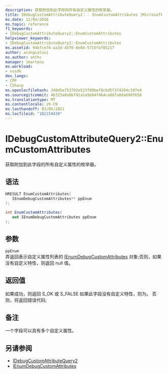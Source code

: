 ```yaml
---
description: 获取附加到此字段的所有自定义属性的枚举器。
title: IDebugCustomAttributeQuery2：： EnumCustomAttributes |Microsoft Docs
ms.date: 11/04/2016
ms.topic: reference
f1_keywords:
- IDebugCustomAttributeQuery2::EnumCustomAttributes
helpviewer_keywords:
- IDebugCustomAttributeQuery2::EnumCustomAttributes
ms.assetid: 94bfce74-aa3d-45f0-8e04-5715faf85217
author: acangialosi
ms.author: anthc
manager: jmartens
ms.workload:
- vssdk
dev_langs:
- CPP
- CSharp
ms.openlocfilehash: 348d5e753702e523f09bef8cbd5f374294c197e4
ms.sourcegitcommit: 4b323a8a8bfd1a1a9e84f4b4ca88fa8da690f656
ms.translationtype: MT
ms.contentlocale: zh-CN
ms.lasthandoff: 03/05/2021
ms.locfileid: "102154439"
---
```

# <a name="idebugcustomattributequery2enumcustomattributes"></a>IDebugCustomAttributeQuery2::EnumCustomAttributes
获取附加到此字段的所有自定义属性的枚举器。

## <a name="syntax"></a>语法

```cpp
HRESULT EnumCustomAttributes( 
   IEnumDebugCustomAttributes** ppEnum
);
```

```csharp
int EnumCustomAttributes(
   out IEnumDebugCustomAttributes ppEnum
);
```

## <a name="parameters"></a>参数
`ppEnum`\
弄返回表示自定义属性列表的 [IEnumDebugCustomAttributes](../../../extensibility/debugger/reference/ienumdebugcustomattributes.md) 对象;否则，如果没有自定义特性，则返回 null 值。

## <a name="return-value"></a>返回值
 如果成功，则返回 S_OK 或 S_FALSE 如果此字段没有自定义特性，则为。 否则，将返回错误代码;

## <a name="remarks"></a>备注
 一个字段可以具有多个自定义属性。

## <a name="see-also"></a>另请参阅
- [IDebugCustomAttributeQuery2](../../../extensibility/debugger/reference/idebugcustomattributequery2.md)
- [IEnumDebugCustomAttributes](../../../extensibility/debugger/reference/ienumdebugcustomattributes.md)
